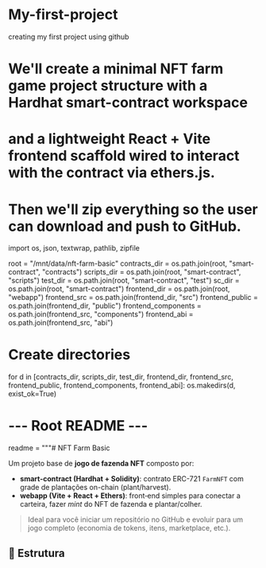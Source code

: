 # My-first-project
creating my first project using github
# We'll create a minimal NFT farm game project structure with a Hardhat smart-contract workspace
# and a lightweight React + Vite frontend scaffold wired to interact with the contract via ethers.js.
# Then we'll zip everything so the user can download and push to GitHub.
import os, json, textwrap, pathlib, zipfile

root = "/mnt/data/nft-farm-basic"
contracts_dir = os.path.join(root, "smart-contract", "contracts")
scripts_dir = os.path.join(root, "smart-contract", "scripts")
test_dir = os.path.join(root, "smart-contract", "test")
sc_dir = os.path.join(root, "smart-contract")
frontend_dir = os.path.join(root, "webapp")
frontend_src = os.path.join(frontend_dir, "src")
frontend_public = os.path.join(frontend_dir, "public")
frontend_components = os.path.join(frontend_src, "components")
frontend_abi = os.path.join(frontend_src, "abi")

# Create directories
for d in [contracts_dir, scripts_dir, test_dir, frontend_dir, frontend_src, frontend_public, frontend_components, frontend_abi]:
    os.makedirs(d, exist_ok=True)

# --- Root README ---
readme = """# NFT Farm Basic

Um projeto base de **jogo de fazenda NFT** composto por:

- **smart-contract (Hardhat + Solidity)**: contrato ERC-721 `FarmNFT` com grade de plantações on-chain (plant/harvest).
- **webapp (Vite + React + Ethers)**: front‑end simples para conectar a carteira, fazer *mint* do NFT de fazenda e plantar/colher.

> Ideal para você iniciar um repositório no GitHub e evoluir para um jogo completo (economia de tokens, itens, marketplace, etc.).

## 🚀 Estrutura

